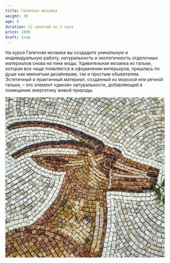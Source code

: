 ```yaml
---
title: Галечная мозаика
weight: 30
age: 0
duration: 12 занятий по 3 часа
price: 1000
draft: true
---
```

На курсе Галечная мозаика вы создадите уникальную и индивидуальную работу, натуральность и экологичность отделочных материалов снова на пике моды. Удивительная мозаика из гальки, которая все чаще появляется в оформлении интерьеров, пришлась по душе как именитым дизайнерам, так и простым обывателям. Эстетичный и практичный материал, созданный из морской или речной гальки, – это элемент «дикой» натуральности, добавляющий в помещение энергетику живой природы.

![кукуку](/assets/uploads/4.jpg "Коза")
